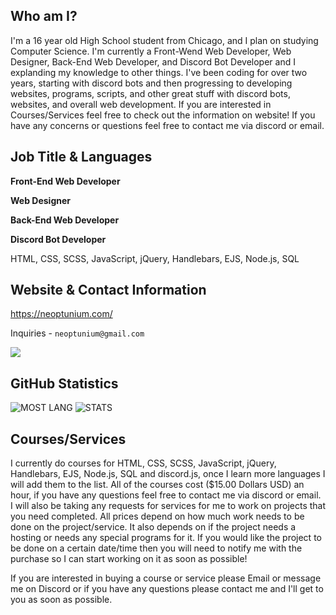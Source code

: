 ## Who am I?
I'm a 16 year old High School student from Chicago, and I plan on studying Computer Science. I'm currently a Front-Wend Web Developer, Web Designer, Back-End Web Developer, and  Discord Bot Developer and I explanding my knowledge to other things. I've been coding for over two years, starting with discord bots and then progressing to developing websites, programs, scripts, and other great stuff with discord bots, websites, and overall web development. If you are interested in Courses/Services feel free to check out the information on website! If you have any concerns or questions feel free to contact me via discord or email.

## Job Title & Languages 
**Front-End Web Developer**

**Web Designer**

**Back-End Web Developer**

**Discord Bot Developer**

HTML, CSS, SCSS, JavaScript, jQuery, Handlebars, EJS, Node.js, SQL

## Website & Contact Information 
https://neoptunium.com/

Inquiries - `neoptunium@gmail.com`

 <img src="https://lanyard-profile-readme.vercel.app/api/395383087531425793" align="center"/>

## GitHub Statistics
<img alt="MOST LANG" src="https://github-readme-stats.vercel.app/api/top-langs/?username=Neoptunium&layout=compact&theme=react">

<img alt="STATS" src="https://github-readme-stats.vercel.app/api?username=Neoptunium&show_icons=true&theme=react&hide=prs,issues">

## Courses/Services
I currently do courses for HTML, CSS, SCSS, JavaScript, jQuery, Handlebars, EJS, Node.js, SQL and discord.js, once I learn more languages I will add them to the list. All of the courses cost ($15.00 Dollars USD) an hour, if you have any questions feel free to contact me via discord or email. I will also be taking any requests for services for me to work on projects that you need completed. All prices depend on how much work needs to be done on the project/service. It also depends on if the project needs a hosting or needs any special programs for it. If you would like the project to be done on a certain date/time then you will need to notify me with the purchase so I can start working on it as soon as possible!

If you are interested in buying a course or service please Email or message me on Discord or if you have any questions please contact me and I'll get to you as soon as possible.


